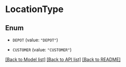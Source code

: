 # LocationType

## Enum


* `DEPOT` (value: `"DEPOT"`)

* `CUSTOMER` (value: `"CUSTOMER"`)


[[Back to Model list]](../README.md#documentation-for-models) [[Back to API list]](../README.md#documentation-for-api-endpoints) [[Back to README]](../README.md)


